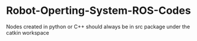 # Robot-Operting-System-ROS-Codes
Nodes created in python or C++ should always be in src package under the catkin workspace
